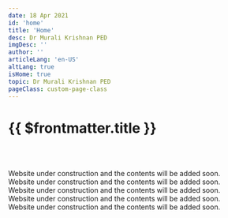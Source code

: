 ```yaml
---
date: 18 Apr 2021
id: 'home'
title: 'Home'
desc: Dr Murali Krishnan PED
imgDesc: ''
author: ''
articleLang: 'en-US'
altLang: true
isHome: true
topic: Dr Murali Krishnan PED
pageClass: custom-page-class
---
```

<altLang />

# {{ $frontmatter.title }}

<br/><br/>

Website under construction and the contents will be added soon.  
Website under construction and the contents will be added soon.  
Website under construction and the contents will be added soon.  
Website under construction and the contents will be added soon.  
Website under construction and the contents will be added soon.  

<br/><br/>